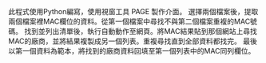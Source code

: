 此程式使用Python編寫，使用視窗工具 PAGE 製作介面。
選擇兩個檔案後，提取兩個檔案裡MAC欄位的資料。從第一個檔案中尋找不與第二個檔案重複的MAC號碼。
找到並列出清單後，執行自動動作至網頁。將MAC結果貼到那個網站上尋找MAC的廠商，並將結果複製成另一個列表。重複尋找直到全部資料都找完。
最後以第一個資料為範本，將找到的廠商資料回填至第一個列表中的MAC同列欄位。
